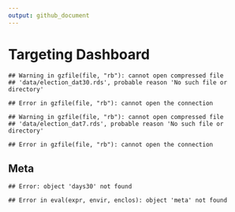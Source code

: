 ```yaml
---
output: github_document
---
```


# Targeting Dashboard


```
## Warning in gzfile(file, "rb"): cannot open compressed file
## 'data/election_dat30.rds', probable reason 'No such file or directory'
```

```
## Error in gzfile(file, "rb"): cannot open the connection
```

```
## Warning in gzfile(file, "rb"): cannot open compressed file
## 'data/election_dat7.rds', probable reason 'No such file or directory'
```

```
## Error in gzfile(file, "rb"): cannot open the connection
```

## Meta


```
## Error: object 'days30' not found
```

```
## Error in eval(expr, envir, enclos): object 'meta' not found
```
